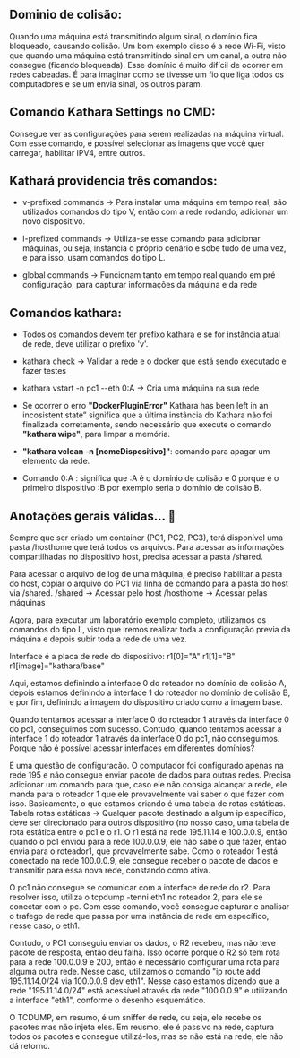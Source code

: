 ## Dominio de colisão: 
Quando uma máquina está transmitindo algum sinal, o domínio fica bloqueado, causando colisão. Um bom exemplo disso é a rede Wi-Fi, visto que quando uma máquina está transmitindo sinal em um canal, a outra não consegue (ficando bloqueada). Esse domínio é muito difícil de ocorrer em redes cabeadas. É para imaginar como se tivesse um fio que liga todos os computadores e se um envia sinal, os outros param.

## Comando Kathara Settings no CMD: 
Consegue ver as configurações para serem realizadas na máquina virtual. Com esse comando, é possível selecionar as imagens que você quer carregar, habilitar IPV4, entre outros.

## Kathará providencia três comandos:
* v-prefixed commands -> Para instalar uma máquina em tempo real, são utilizados comandos do tipo V, então com a rede rodando, adicionar um novo dispositivo.

* l-prefixed commands -> Utiliza-se esse comando para adicionar máquinas, ou seja, instancia o próprio cenário e sobe tudo de uma vez, e para isso, usam comandos do tipo L.

* global commands -> Funcionam tanto em tempo real quando em pré configuração, para capturar informações da máquina e da rede

## Comandos kathara:
* Todos os comandos devem ter prefixo kathara e se for instância atual de rede, deve utilizar o prefixo 'v'.

* kathara check -> Validar a rede e o docker que está sendo executado e fazer testes
* kathara vstart -n pc1 --eth 0:A -> Cria uma máquina na sua rede

* Se ocorrer o erro **"DockerPluginError"** Kathara has been left in an incosistent state” significa que a última instância do Kathara não foi finalizada corretamente, sendo necessário que execute o comando **"kathara wipe"**, para limpar a memória.


* **"kathara vclean -n [nomeDispositivo]"**: comando para apagar um elemento da rede. 

* Comando 0:A : significa que :A é o domínio de colisão e 0 porque é o primeiro dispositivo
:B por exemplo seria o domínio de colisão B.





## Anotações gerais válidas... 📗


Sempre que ser criado um container (PC1, PC2, PC3), terá disponível uma pasta /hosthome que terá todos os arquivos. Para acessar as informações compartilhadas no dispositivo host, precisa acessar a pasta /shared.

Para acessar o arquivo de log de uma máquina, é preciso habilitar a pasta do host, copiar o arquivo do PC1 via linha de comando para a pasta do host via /shared.
/shared -> Acessar pelo host
/hosthome -> Acessar pelas máquinas

Agora, para executar um laboratório exemplo completo, utilizamos os comandos do tipo L, visto que iremos realizar toda a configuração previa da máquina e depois subir toda a rede de uma vez.

Interface é a placa de rede do dispositivo:
r1[0]="A"
r1[1]="B"
r1[image]="kathara/base"

Aqui, estamos definindo a interface 0 do roteador no domínio de colisão A, depois estamos definindo a interface 1 do roteador no domínio de colisão B, e por fim, definindo a imagem do dispositivo criado como a imagem base.

Quando tentamos acessar a interface 0 do roteador 1 através da interface 0 do pc1, conseguimos com sucesso. Contudo, quando tentamos acessar a interface 1 do roteador 1 através da interface 0 do pc1, não conseguimos.
Porque não é possível acessar interfaces em diferentes domínios?

É uma questão de configuração. O computador foi configurado apenas na rede 195 e não consegue enviar pacote de dados para outras redes. Precisa adicionar um comando para que, caso ele não consiga alcançar a rede, ele manda para o roteador 1 que ele provavelmente vai saber o que fazer com isso. Basicamente, o que estamos criando é uma tabela de rotas estáticas.
Tabela rotas estáticas -> Qualquer pacote destinado a algum ip específico, deve ser direcionado para outros dispositivo (no nosso caso, uma tabela de rota estática entre o pc1 e o r1.
O r1 está na rede 195.11.14 e 100.0.0.9, então quando o pc1 enviou para a rede 100.0.0.9, ele não sabe o que fazer, então envia para o roteador1, que provavelmente sabe. Como o roteador 1 está conectado na rede 100.0.0.9, ele consegue receber o pacote de dados e transmitir para essa nova rede, constando como ativa.

O pc1 não consegue se comunicar com a interface de rede do r2. Para resolver isso, utiliza o tcpdump -tenni eth1 no roteador 2, para ele se conectar com o pc. Com esse comando, você consegue capturar e analisar o trafego de rede que passa por uma instância de rede em específico, nesse caso, o eth1.

Contudo, o PC1 conseguiu enviar os dados, o R2 recebeu, mas não teve pacote de resposta, então deu falha. Isso ocorre porque o R2 só tem rota para a rede 100.0.0.9 e 200, então é necessário configurar uma rota para alguma outra rede. Nesse caso, utilizamos o comando "ip route add 195.11.14.0/24 via 100.0.0.9 dev eth1". Nesse caso estamos dizendo que a rede "195.11.14.0/24" está acessível através da rede "100.0.0.9" e utilizando a interface "eth1", conforme o desenho esquemático.

O TCDUMP, em resumo, é um sniffer de rede, ou seja, ele recebe os pacotes mas não injeta eles. Em reusmo, ele é passivo na rede, captura todos os pacotes e consegue utilizá-los, mas se não está na rede, ele não dá retorno.


